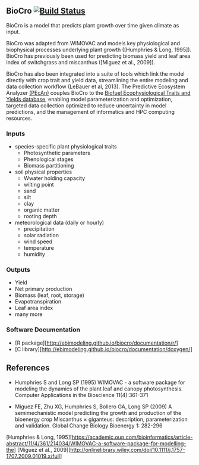 ## BioCro [![Build Status](https://magnum.travis-ci.com/ebimodeling/biocro-dev.svg?token=tjzJV6N6JPssJ6yfYPqH&branch=master)](https://magnum.travis-ci.com/ebimodeling/biocro-dev)

BioCro is a model that predicts plant growth over time given climate as input.


BioCro was adapted from WIMOVAC and models key physiological and biophysical processes underlying plant growth ([Humphries & Long, 1995]). BioCro has previously been used for predicting biomass yield and leaf area index of switchgrass and miscanthus ([Miguez et al., 2009]).

BioCro has also been integrated into a suite of tools which link the model directly with crop trait and yield data, streamlining the entire modeling and data collection workflow (LeBauer et al, 2013). The Predictive Ecosystem Analyzer [(PEcAn)](https://github.com/PecanProject/pecan) couples BioCro to the [Biofuel Ecophysiological Traits and Yields database](https://www.betydb.org), enabling model parameterization and optimization, targeted data collection optimized to reduce uncertainty in model predictions, and the management of informatics and HPC computing resources. 

### Inputs
* species-specific plant physiological traits
    * Photosynthetic parameters
    * Phenological stages
    * Biomass partitioning
* soil physical properties
    * Wwater holding capacity
    * wilting point
    * sand
    * silt
    * clay
    * organic matter
    * rooting depth 
* meteorological data (daily or hourly) 
    * precipitation
    * solar radiation
    * wind speed
    * temperature
    * humidity

### Outputs
* Yield
* Net primary production
* Biomass (leaf, root, storage)
* Evapotranspiration
* Leaf area index
* many more

### Software Documentation
* [R package][http://ebimodeling.github.io/biocro/documentation/r/]
* [C library][http://ebimodeling.github.io/biocro/documentation/doxygen/]

## References 
* Humphries S and Long SP (1995) WIMOVAC - a software package for modeling the dynamics of the plant leaf and canopy photosynthesis. Computer Applications in the Bioscience 11(4):361-371

* Miguez FE, Zhu XG, Humphries S, Bollero GA, Long SP (2009) A semimechanistic model predicting the growth and production of the bioenergy crop Miscanthus × giganteus: description, parameterization and validation.  Global Change Biology Bioenergy 1: 282-296

[Humphries & Long, 1995][https://academic.oup.com/bioinformatics/article-abstract/11/4/361/214034/WIMOVAC-a-software-package-for-modelling-the]
[Miguez et al., 2009][http://onlinelibrary.wiley.com/doi/10.1111/j.1757-1707.2009.01019.x/full]
